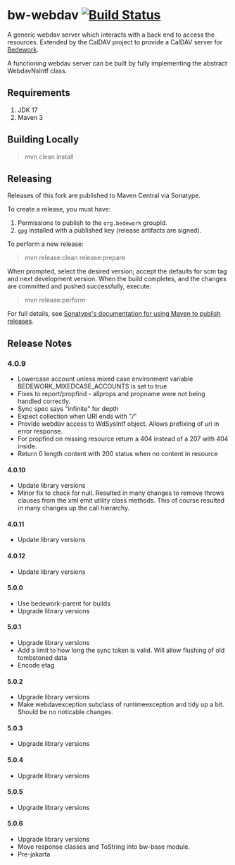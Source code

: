 # bw-webdav [![Build Status](https://travis-ci.org/Bedework/bw-webdav.svg)](https://travis-ci.org/Bedework/bw-webdav)

A generic webdav server which interacts with a back end to access the
resources. Extended by the CalDAV project to provide a CalDAV server for
[Bedework](https://www.apereo.org/projects/bedework).

A functioning webdav server can be built by fully implementing the abstract
WebdavNsIntf class.

## Requirements

1. JDK 17
2. Maven 3

## Building Locally

> mvn clean install

## Releasing

Releases of this fork are published to Maven Central via Sonatype.

To create a release, you must have:

1. Permissions to publish to the `org.bedework` groupId.
2. `gpg` installed with a published key (release artifacts are signed).

To perform a new release:

> mvn release:clean release:prepare

When prompted, select the desired version; accept the defaults for scm tag and next development version.
When the build completes, and the changes are committed and pushed successfully, execute:

> mvn release:perform

For full details, see [Sonatype's documentation for using Maven to publish releases](http://central.sonatype.org/pages/apache-maven.html).

## Release Notes
### 4.0.9
* Lowercase account unless mixed case environment variable BEDEWORK_MIXEDCASE_ACCOUNTS is set to true
* Fixes to report/propfind - allprops and propname were not being handled correctly.
* Sync spec says "infinite" for depth
* Expect collection when URI ends with "/"
* Provide webdav access to WdSysIntf object. Allows prefixing of uri in error response.
* For propfind on missing resource return a 404 instead of a 207 with 404 inside.
* Return 0 length content with 200 status when no content in resource

#### 4.0.10
* Update library versions
* Minor fix to check for null. Resulted in many changes to remove throws clauses from the xml emit utility class methods. This of course resulted in many changes up the call hierarchy.

#### 4.0.11
* Update library versions

#### 4.0.12
* Update library versions

#### 5.0.0
* Use bedework-parent for builds
*  Upgrade library versions

#### 5.0.1
*  Upgrade library versions
* Add a limit to how long the sync token is valid. Will allow flushing of old tombstoned data
* Encode etag

#### 5.0.2
*  Upgrade library versions
* Make webdavexception subclass of runtimeexception and tidy up a bit. Should be no noticable changes.

#### 5.0.3
*  Upgrade library versions

#### 5.0.4
*  Upgrade library versions

#### 5.0.5
*  Upgrade library versions

#### 5.0.6
*  Upgrade library versions
* Move response classes and ToString into bw-base module.
* Pre-jakarta
